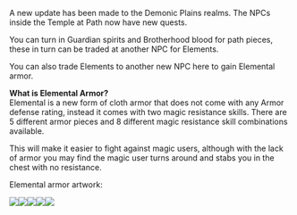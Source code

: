A new update has been made to the Demonic Plains realms. The NPCs inside the Temple at Path now have new quests.

You can turn in Guardian spirits and Brotherhood blood for path pieces, these in turn can be traded at another NPC for Elements.

You can also trade Elements to another new NPC here to gain Elemental armor.

**What is Elemental Armor?**  
Elemental is a new form of cloth armor that does not come with any Armor defense rating, instead it comes with two magic resistance skills. There are 5 different armor pieces and 8 different magic resistance skill combinations available.

This will make it easier to fight against magic users, although with the lack of armor you may find the magic user turns around and stabs you in the chest with no resistance.

Elemental armor artwork:

![](https://lohcdn.com/game/i/6377.gif)![](https://lohcdn.com/game/i/6378.gif)![](https://lohcdn.com/game/i/6379.gif)![](https://lohcdn.com/game/i/6380.gif)![](https://lohcdn.com/game/i/6381.gif)